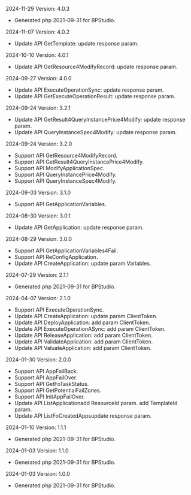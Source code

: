 2024-11-29 Version: 4.0.3
- Generated php 2021-09-31 for BPStudio.

2024-11-07 Version: 4.0.2
- Update API GetTemplate: update response param.


2024-10-10 Version: 4.0.1
- Update API GetResource4ModifyRecord: update response param.


2024-09-27 Version: 4.0.0
- Update API ExecuteOperationSync: update response param.
- Update API GetExecuteOperationResult: update response param.


2024-09-24 Version: 3.2.1
- Update API GetResult4QueryInstancePrice4Modify: update response param.
- Update API QueryInstanceSpec4Modify: update response param.


2024-09-24 Version: 3.2.0
- Support API GetResource4ModifyRecord.
- Support API GetResult4QueryInstancePrice4Modify.
- Support API ModifyApplicationSpec.
- Support API QueryInstancePrice4Modify.
- Support API QueryInstanceSpec4Modify.


2024-09-03 Version: 3.1.0
- Support API GetApplicationVariables.


2024-08-30 Version: 3.0.1
- Update API GetApplication: update response param.


2024-08-29 Version: 3.0.0
- Support API GetApplicationVariables4Fail.
- Support API ReConfigApplication.
- Update API CreateApplication: update param Variables.


2024-07-29 Version: 2.1.1
- Generated php 2021-09-31 for BPStudio.

2024-04-07 Version: 2.1.0
- Support API ExecuteOperationSync.
- Update API CreateApplication: update param ClientToken.
- Update API DeployApplication: add param ClientToken.
- Update API ExecuteOperationASync: add param ClientToken.
- Update API ReleaseApplication: add param ClientToken.
- Update API ValidateApplication: add param ClientToken.
- Update API ValuateApplication: add param ClientToken.


2024-01-30 Version: 2.0.0
- Support API AppFailBack.
- Support API AppFailOver.
- Support API GetFoTaskStatus.
- Support API GetPotentialFailZones.
- Support API InitAppFailOver.
- Update API ListApplicationadd ResourceId param.
add TemplateId param.
- Update API ListFoCreatedAppsupdate response param.


2024-01-10 Version: 1.1.1
- Generated php 2021-09-31 for BPStudio.

2024-01-03 Version: 1.1.0
- Generated php 2021-09-31 for BPStudio.

2024-01-03 Version: 1.0.0
- Generated php 2021-09-31 for BPStudio.


